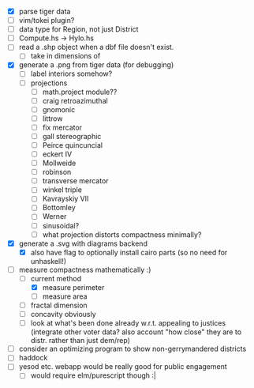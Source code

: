 - [x] parse tiger data
- [ ] vim/tokei plugin? 
- [ ] data type for Region, not just District
- [ ] Compute.hs -> Hylo.hs
- [ ] read a .shp object when a dbf file doesn't exist.
  - [ ] take in dimensions of 
- [x] generate a .png from tiger data (for debugging)
  - [ ] label interiors somehow?
  - [ ] projections
    - [ ] math.project module??
    - [ ] craig retroazimuthal
    - [ ] gnomonic
    - [ ] littrow
    - [ ] fix mercator
    - [ ] gall stereographic
    - [ ] Peirce quincuncial
    - [ ] eckert IV
    - [ ] Mollweide
    - [ ] robinson
    - [ ] transverse mercator
    - [ ] winkel triple
    - [ ] Kavrayskiy VII
    - [ ] Bottomley
    - [ ] Werner
    - [ ] sinusoidal? 
    - [ ] what projection distorts compactness minimally?
- [x] generate a .svg with diagrams backend
  - [x] also have flag to optionally install cairo parts (so no need for unhaskell!)
- [ ] measure compactness mathematically :)
  - [ ] current method
    - [x] measure perimeter
    - [ ] measure area
  - [ ] fractal dimension
  - [ ] concavity obviously
  - [ ] look at what's been done already w.r.t. appealing to justices (integrate other voter data? also account "how close" they are to distr. rather than just dem/rep)
- [ ] consider an optimizing program to show non-gerrymandered districts
- [ ] haddock
- [ ] yesod etc. webapp would be really good for public engagement
  - [ ] would require elm/purescript though :|
